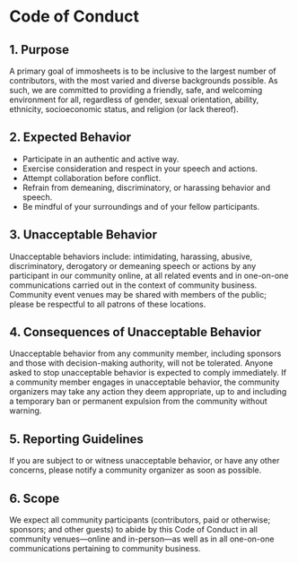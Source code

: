
# Code of Conduct

## 1. Purpose

A primary goal of immosheets is to be inclusive to the largest number of contributors,
with the most varied and diverse backgrounds possible. As such, we are committed to
providing a friendly, safe, and welcoming environment for all, regardless of gender,
sexual orientation, ability, ethnicity, socioeconomic status, and religion (or lack thereof).

## 2. Expected Behavior

* Participate in an authentic and active way.
* Exercise consideration and respect in your speech and actions.
* Attempt collaboration before conflict.
* Refrain from demeaning, discriminatory, or harassing behavior and speech.
* Be mindful of your surroundings and of your fellow participants.

## 3. Unacceptable Behavior

Unacceptable behaviors include: intimidating, harassing, abusive, discriminatory, derogatory or
demeaning speech or actions by any participant in our community online, at all related events
and in one-on-one communications carried out in the context of community business. Community
event venues may be shared with members of the public; please be respectful
to all patrons of these locations.

## 4. Consequences of Unacceptable Behavior

Unacceptable behavior from any community member, including sponsors and those with
decision-making authority, will not be tolerated. Anyone asked to stop unacceptable
behavior is expected to comply immediately. If a community member engages in
unacceptable behavior, the community organizers may take any action they
deem appropriate, up to and including a temporary ban or permanent
expulsion from the community without warning.

## 5. Reporting Guidelines

If you are subject to or witness unacceptable behavior,
or have any other concerns, please notify a community organizer as soon as possible.

## 6. Scope

We expect all community participants (contributors, paid or otherwise; sponsors;
and other guests) to abide by this Code of Conduct in all community venues—online
and in-person—as well as in all one-on-one communications pertaining to community business.
